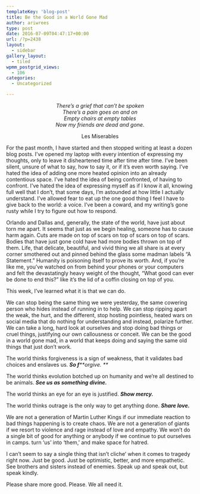 ```yaml
---
templateKey: 'blog-post'
title: Be the Good in a World Gone Mad
author: ariwrees
type: post
date: 2016-07-09T04:47:17+00:00
url: /?p=2438
layout:
  - sidebar
gallery_layout:
  - tiled
wpmm_postgrid_views:
  - 106
categories:
  - Uncategorized

---
```

<p style="text-align: center;">
  <em>There&#8217;s a grief that can&#8217;t be spoken</em><br /> <em>There&#8217;s a pain goes on and on</em><br /> <em>Empty chairs at empty tables</em><br /> <em>Now my friends are dead and gone.</em>
</p>

<p style="text-align: center;">
  Les Miserables
</p>

<p style="text-align: left;">
  For the past month, I have started and then stopped writing at least a dozen blog posts. I&#8217;ve opened my laptop with every intention of expressing my thoughts, only to leave it disheartened time after time after time. I&#8217;ve been silent, unsure of what to say, how to say it, or if it&#8217;s even worth saying. I&#8217;ve hated the idea of adding one more heated opinion into an already contentious space. I&#8217;ve hated the idea of being confronted, of having to confront. I&#8217;ve hated the idea of expressing myself as if I know it all, knowing full well that I don&#8217;t, that some days, I&#8217;m astounded at how little I actually understand. I&#8217;ve allowed fear to eat up the one good thing I feel I have to give back to the world: a voice. I&#8217;ve been a coward, and my writing&#8217;s gone rusty while I try to figure out how to respond.
</p>

Orlando and Dallas and, generally, the state of the world, have just about torn me apart. It seems that just as we begin healing, someone has to cause harm again. Cuts are made on top of scars on top of scars on top of scars. Bodies that have just gone cold have had more bodies thrown on top of them. Life, that delicate, beautiful, and vivid thing we all share is at every corner smothered out and pinned behind the glass some madman labels &#8220;A Statement.&#8221; Humanity is poisoning itself to prove its worth. And, if you&#8217;re like me, you&#8217;ve watched on from behind your phones or your computers and felt the devastatingly heavy weight of the thought, &#8220;What good can ever be done to end this?&#8221; like it&#8217;s the lid of a coffin closing on top of you.

This week, I&#8217;ve learned what it is that we can do.

We can stop being the same thing we were yesterday, the same cowering person who hides instead of running in to help. We can stop ripping apart the weak, the hurt, and the different, stop hosting pointless, heated wars on social media that do nothing for understanding and instead, polarize further. We can take a long, hard look at ourselves and stop doing bad things or cruel things, justifying our own callousness or conceit. We can be the good in a world gone mad, in a world that keeps doing and saying the same old things that just don&#8217;t work.

The world thinks forgiveness is a sign of weakness, that it validates bad choices and enslaves us. **_So f_**_**orgive. **_

<p style="text-align: left;">
  The world thinks evolution botched up on humanity and we&#8217;re all destined to be animals. <em><strong>See us as something divine. </strong></em>
</p>

<p style="text-align: left;">
  The world thinks an eye for an eye is justified. <em><strong>Show mercy. </strong></em>
</p>

<p style="text-align: left;">
  The world thinks outrage is the only way to get anything done. <em><strong>Share love.</strong></em>
</p>

We are not a generation of Martin Luther Kings if our immediate reaction to bad things happening is to create chaos. We are not a generation of giants if we resort to violence and rage instead of love and empathy. We won&#8217;t do a single bit of good for anything or anybody if we continue to put ourselves in camps. turn &#8216;us&#8217; into &#8216;them,&#8217; and make space for hatred.

I can&#8217;t seem to say a single thing that isn&#8217;t cliche&#8217; when it comes to tragedy right now. Just be good. Just be optimistic, better, and more empathetic. See brothers and sisters instead of enemies. Speak up and speak out, but speak kindly.

Please share more good. Please. We all need it.